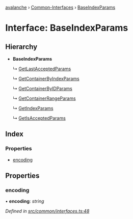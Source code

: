 [avalanche](../README.md) › [Common-Interfaces](../modules/common_interfaces.md) › [BaseIndexParams](common_interfaces.baseindexparams.md)

# Interface: BaseIndexParams

## Hierarchy

* **BaseIndexParams**

  ↳ [GetLastAcceptedParams](common_interfaces.getlastacceptedparams.md)

  ↳ [GetContainerByIndexParams](common_interfaces.getcontainerbyindexparams.md)

  ↳ [GetContainerByIDParams](common_interfaces.getcontainerbyidparams.md)

  ↳ [GetContainerRangeParams](common_interfaces.getcontainerrangeparams.md)

  ↳ [GetIndexParams](common_interfaces.getindexparams.md)

  ↳ [GetIsAcceptedParams](common_interfaces.getisacceptedparams.md)

## Index

### Properties

* [encoding](common_interfaces.baseindexparams.md#encoding)

## Properties

###  encoding

• **encoding**: *string*

*Defined in [src/common/interfaces.ts:48](https://github.com/ava-labs/avalanchejs/blob/ae78dee/src/common/interfaces.ts#L48)*

